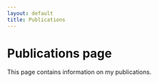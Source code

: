 ```yaml
---
layout: default
title: Publications
---
```

# Publications page

This page contains information on my publications.
